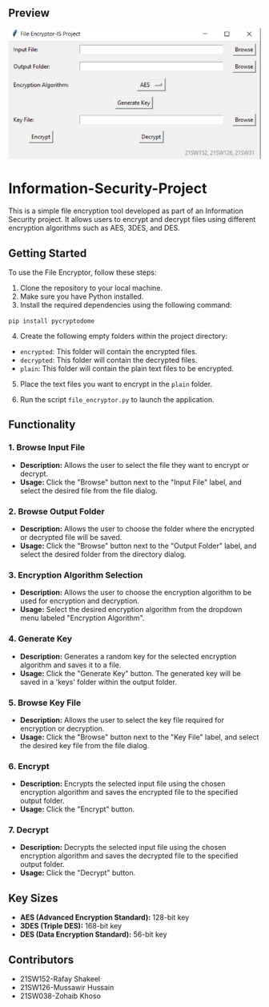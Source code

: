 ## Preview

![Preview](https://raw.githubusercontent.com/thePunchBox/Information-Security-Project/main/preview.png)

# Information-Security-Project

This is a simple file encryption tool developed as part of an Information Security project. It allows users to encrypt and decrypt files using different encryption algorithms such as AES, 3DES, and DES.

## Getting Started

To use the File Encryptor, follow these steps:

1. Clone the repository to your local machine.
2. Make sure you have Python installed.
3. Install the required dependencies using the following command:

```pip install pycryptodome```


4. Create the following empty folders within the project directory:
- `encrypted`: This folder will contain the encrypted files.
- `decrypted`: This folder will contain the decrypted files.
- `plain`: This folder will contain the plain text files to be encrypted.

5. Place the text files you want to encrypt in the `plain` folder.

6. Run the script `file_encryptor.py` to launch the application.

## Functionality

### 1. Browse Input File

- **Description:** Allows the user to select the file they want to encrypt or decrypt.
- **Usage:** Click the "Browse" button next to the "Input File" label, and select the desired file from the file dialog.

### 2. Browse Output Folder

- **Description:** Allows the user to choose the folder where the encrypted or decrypted file will be saved.
- **Usage:** Click the "Browse" button next to the "Output Folder" label, and select the desired folder from the directory dialog.

### 3. Encryption Algorithm Selection

- **Description:** Allows the user to choose the encryption algorithm to be used for encryption and decryption.
- **Usage:** Select the desired encryption algorithm from the dropdown menu labeled "Encryption Algorithm".

### 4. Generate Key

- **Description:** Generates a random key for the selected encryption algorithm and saves it to a file.
- **Usage:** Click the "Generate Key" button. The generated key will be saved in a 'keys' folder within the output folder.

### 5. Browse Key File

- **Description:** Allows the user to select the key file required for encryption or decryption.
- **Usage:** Click the "Browse" button next to the "Key File" label, and select the desired key file from the file dialog.

### 6. Encrypt

- **Description:** Encrypts the selected input file using the chosen encryption algorithm and saves the encrypted file to the specified output folder.
- **Usage:** Click the "Encrypt" button.

### 7. Decrypt

- **Description:** Decrypts the selected input file using the chosen encryption algorithm and saves the decrypted file to the specified output folder.
- **Usage:** Click the "Decrypt" button.

## Key Sizes

- **AES (Advanced Encryption Standard):** 128-bit key
- **3DES (Triple DES):** 168-bit key
- **DES (Data Encryption Standard):** 56-bit key

## Contributors

- 21SW152-Rafay Shakeel
- 21SW126-Mussawir Hussain
- 21SW038-Zohaib Khoso
